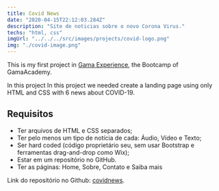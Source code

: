 ```yaml
---
title: Covid News
date: "2020-04-15T22:12:03.284Z"
description: "Site de noticias sobre o novo Corona Virus."
techs: "html, css"
imgUrl: "../../../src/images/projects/covid-logo.png"
img: "./covid-image.png"
---
```


This is my first project in [Gama Experience](https://gama.academy/experience/), the Bootcamp of GamaAcademy.

In this project
In this project we needed create a landing page using only HTML and CSS with 6 news about COVID-19.

## Requisitos

- Ter arquivos de HTML e CSS separados;
- Ter pelo menos um tipo de notícia de cada: Áudio, Vídeo e Texto;
- Ser hard coded (código proprietário seu, sem usar Bootstrap e ferramentas drag-and-drop como Wix);
- Estar em um repositório no GitHub.
- Ter as páginas: Home, Sobre, Contato e Saiba mais

Link do repositório no Github:
[covidnews](https://covidbreakingnews.netlify.app/).
